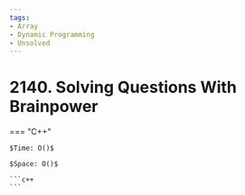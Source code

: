 ```yaml
---
tags:
- Array
- Dynamic Programming
- Unsolved
---
```



# 2140. Solving Questions With Brainpower

=== "C++"

    $Time: O()$

    $Space: O()$

    ```c++
    ```